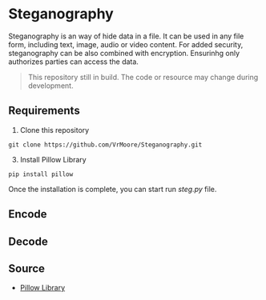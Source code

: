 # Steganography

Steganography is an way of hide data in a file. It can be used in any file form, including text, image, audio or video content. For added security, steganography can be also combined with encryption. Ensurinhg only authorizes parties can access the data.

 >This repository still in build. The code or resource may change during development.

## Requirements
1. Clone this repository
```
git clone https://github.com/VrMoore/Steganography.git
```

3. Install Pillow Library 
```
pip install pillow
```

Once the installation is complete, you can start run *steg.py* file.

## Encode

## Decode

## Source
- [Pillow Library](https://pillow.readthedocs.io/en/stable/)
